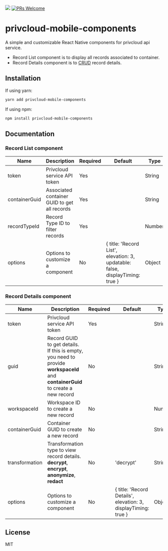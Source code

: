 ![](https://img.shields.io/npm/v/privcloud-mobile-components.svg?style=flat)
[![PRs Welcome](https://img.shields.io/badge/PRs-welcome-brightgreen.svg?style=flat-square)](http://makeapullrequest.com)

# privcloud-mobile-components

A simple and customizable React Native components for privcloud api service.
- Record List component is to display all records associated to container.
- Record Details component is to [CRUD](https://en.wikipedia.org/wiki/Create,_read,_update_and_delete) record details.

## Installation

If using yarn:
```sh
yarn add privcloud-mobile-components
```

If using npm:
```sh
npm install privcloud-mobile-components
```

## Documentation

### Record List component
| Name              | Description                                     | Required    | Default  | Type     |
|-------------------|-------------------------------------------------|-------------|----------|----------|
| token             | Privcloud service API token                     | Yes         |          | String   |
| containerGuid     | Associated container GUID to get all records    | Yes         |          | String   |
| recordTypeId      | Record Type ID to filter records                | Yes         |          | Number   |
| options           | Options to customize a component                | No          | { title: 'Record List', elevation: 3, updatable: false, displayTiming: true }       | Object   |

### Record Details component
| Name              | Description                                     | Required    | Default  | Type     |
|-------------------|-------------------------------------------------|-------------|----------|----------|
| token             | Privcloud service API token                     | Yes         |          | String   |
| guid              | Record GUID to get details. If this is empty, you need to provide **workspaceId** and **containerGuid** to create a new record                      | No          |          | String   |
| workspaceId       | Workspace ID to create a new record             | No         |          | Number   |
| containerGuid     | Container GUID to create a new record           | No          |           | String  |
| transformation    | Transformation type to view record details. **decrypt**, **encrypt**, **anonymize**, **redact**      | No          | 'decrypt' | String  |
| options           | Options to customize a component                | No         | { title: 'Record Details', elevation: 3, displayTiming: true } | Object |

## License

MIT
